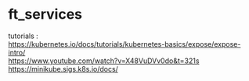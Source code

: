 # ft_services
tutorials : 
<br>https://kubernetes.io/docs/tutorials/kubernetes-basics/expose/expose-intro/ <br>
https://www.youtube.com/watch?v=X48VuDVv0do&t=321s<br>
https://minikube.sigs.k8s.io/docs/ <br>
